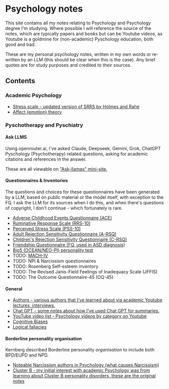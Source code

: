 # Psychology notes

This site contains all my notes relating to Psychology and Psychology degree I'm studying. Where possible I will reference the source of the notes, 
which are typically papers and books but can be Youtube videos, as Youtube is a goldmine for (non-academic) Pyschology education, both good and bad.

These are my personal psychology notes, written in my own words or re-written by an LLM (this should be clear  when this is the case). 
Any brief quotes are for study purposes and credited to their sources.

## Contents

### Academic Psychology

- [Stress scale - updated version of SRRS by Holmes and Rahe](./stress.md)
- [Affect (emotion) theory](./emotions.md)


### Pyschotherapy and Pyschiatry

#### Ask LLMS

Using openrouter.ai, I've asked Claude, Deepseek, Gemini, Grok, ChatGPT Pyschology (Psychotherapy) related questions, asking for academic citations and references in the answer.

These are all viewable on ["Ask-llamas" mini-site.](./ask-llamas/)

#### Questionnaires & Inventories
The questions and choices for these questionnaires have been generated by a LLM, based on public material or the model itself, with exception to the FQ. 
I ask the LLM for its sources when I do this, and when there's questions of copyright, I don't continue - which fortunately is rare.

- [Adverse Childhood Events Questionnaire (ACE)](questionnaires/ace/index.html)
- [Ruminative Response Scale (RRS-10)](questionnaires/rrs-10/index.html)
- [Perceived Stress Scale (PSS-10)](questionnaires/pss-10/index.html)
- [Adult Rejection Sensitivity Questionnaire (A-RSQ)](questionnaires/a-rsq/index.html)
- [Children's Rejection Sensitivity Questionnaire (C-RSQ)](questionnaires/c-rsq/index.html)
- [Friendship Questionnaire (FQ, used in ASD diagnosis)](questionnaires/friendship-questionnaire/index.html)
- [Big5 (OCEAN/NEO-PI) personality test](questionnaires/big5/index.html)
- TODO: [MACH-IV](https://github.com/yetanotherchris/openpsychometrics/blob/main/MACH_data/codebook.txt)
- TODO: NPI & Narcissism questionnaires
- TODO: Rosenberg Self-esteem inventory
- TODO: The Revised Janis-Field Feelings of Inadequacy Scale (JFFIS)
- TODO: The Outcome Questionnaire-45 (OQ-45)

#### General

- [Authors - various authors that I've learned about via academic Youtube lectures, interviews.](authors.md)
- [Chat GPT - some notes about how I've used Chat GPT for summaries.](chatgpt-notes.md)
- [YouTube video list - Psychology videos by category on Youtube](youtube-videos.md)
- [Cognitive Biases](cognitive-biases.md)
- [Logical fallacies](logical-fallacies.md)

#### Borderline personality organisation
Kernberg described Borderline personality *organisation* to include both BPD/EUPD and NPD.

- [Noteable Narcissism authors in Psychology (what causes Narcissism)](narcissism-authors.md)
- [Cluster B - my initial interest with academic Psychology was from learning about Cluster B personality disorders, these are the original notes](Cluster-B/)

